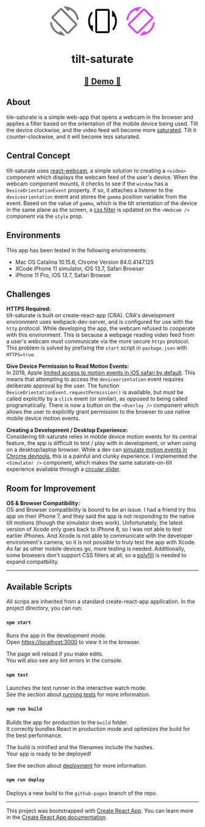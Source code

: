 <p align="center">
   <img src="/assets/tilt-left.png" width="80px">&nbsp;&nbsp;&nbsp;&nbsp;
   <img src="/assets/tilt.png" width="80px">&nbsp;&nbsp;&nbsp;&nbsp;
   <img src="/assets/tilt-right.png" width="80px">
   <h1 align="center">tilt-saturate</h1>
</p>

<p align="center">
</p>

<p align="center">
   <h2 align="center"><a href="https://slutske22.github.io/tilt-saturate">&#128064; Demo &#128064;</a></h2>
</p>

## About

tile-saturate is a simple web-app that opens a webcam in the browser and applies a filter based on the orientation of the mobile device being used.  Tilt the device clockwise, and the video feed will become more [saturated](https://photographylife.com/what-is-saturation-and-how-to-get-optimal-saturation).  Tilt it counter-clockwise, and it will become less saturated.

## Central Concept

tilt-saturate uses [react-webcam](https://github.com/mozmorris/react-webcam), a simple solution to creating a `<video>` component which displays the webcam feed of the user's device. When the webcam component mounts, it checks to see if the `window` has a `DeviceOrientationEvent` property.  If so, it attaches a listener to the `deviceorientation` event and stores the `gamma` position variable from the event.  Based on the value of `gamma`, which is the tilt orientation of the device in the same plane as the screen, a [css filter](https://developer.mozilla.org/en-US/docs/Web/CSS/filter) is updated on the `<Webcam />` component via the `style` prop.

## Environments

This app has been tested in the following environments:

- Mac OS Catalina 10.15.6, Chrome Version 84.0.4147.125
- XCode iPhone 11 simulator, iOS 13.7, Safari Browser
- iPhone 11 Pro, iOS 13.7, Safari Browser

## Challenges

**HTTPS Required:**<br>
tilt-saturate is built on create-react-app (CRA).  CRA's development environment uses webpack-dev-server, and is configured for use with the `http` protocol.  While developing the app, the webcam refused to cooperate with this environment.  This is because a webpage reading video feed from a user's webcam must communicate via the more secure `https` protocol.  This problem is solved by prefixing the `start` script in `package.json` with `HTTPS=true`.

**Give Device Permission to Read Motion Events:**<br>
In 2019, Apple [limited access to motion events in iOS safari by default](https://www.macrumors.com/2019/02/04/ios-12-2-safari-motion-orientation-access-toggle/).  This means that attempting to access the `deviceorientation` event requires deliberate approval by the user.  The function `DeviceOrientationEvent.requestPermission()` is available, but must be called explicitly by a `click` event (or similar), as opposed to being called programatically.  There is now a button on the `<Overlay />` component which allows the user to explicitly grant permission to the browser to use native mobile device motion events.

**Creating a Development / Desktop Experience:**<br>
Considering tilt-saturate relies in mobile device motion events for its central feature, the app is difficult to test / play with in development, or when using on a desktop/laptop browser.  While a dev can [simulate motion events in Chrome devtools](https://developers.google.com/web/tools/chrome-devtools/device-mode/orientation), this is a painful and clunky experience.  I implemented the `<Simulator />` component, which makes the same saturate-on-tilt experience available through a [circular slider](https://github.com/petecorreia/react-circular-input).

## Room for Improvement

**OS & Browser Compatibility:**<br>
OS and Browser compatibility is bound to be an issue.  I had a friend try this app on their iPhone 7, and they said the app is not responding to the native tilt motions (though the simulator does work).  Unfortunately, the latest version of Xcode only goes back to iPhone 8, so I was not able to test earlier iPhones.  And Xcode is not able to communicate with the developer environment's camera, so it is not possible to truly test the app with Xcode.  As far as other mobile devices go, more testing is needed.  Additionally, some browsers don't support CSS filters at all, so a [polyfill](https://github.com/Schepp/CSS-Filters-Polyfill) is needed to expand compatbility.

<hr>

## Available Scripts

All scrips are inherited from a standard create-react-app application.  In the project directory, you can run:
#### `npm start`

Runs the app in the development mode.<br />
Open [https://localhost:3000](https://localhost:3000) to view it in the browser.

The page will reload if you make edits.<br />
You will also see any lint errors in the console.

#### `npm test`

Launches the test runner in the interactive watch mode.<br />
See the section about [running tests](https://facebook.github.io/create-react-app/docs/running-tests) for more information.

#### `npm run build`

Builds the app for production to the `build` folder.<br />
It correctly bundles React in production mode and optimizes the build for the best performance.

The build is minified and the filenames include the hashes.<br />
Your app is ready to be deployed!

See the section about [deployment](https://facebook.github.io/create-react-app/docs/deployment) for more information.

#### `npm run deploy`

Deploys a new build to the `github-pages` branch of the repo.

<hr>

This project was bootstrapped with [Create React App](https://github.com/facebook/create-react-app).
You can learn more in the [Create React App documentation](https://facebook.github.io/create-react-app/docs/getting-started).
